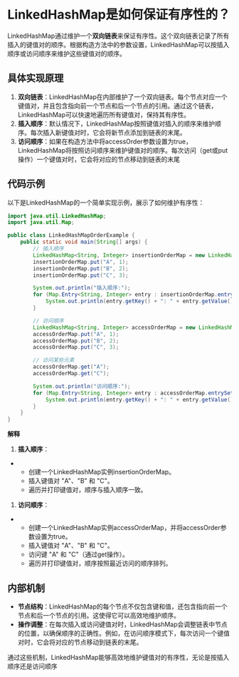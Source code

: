 # LinkedHashMap是如何保证有序性的？


LinkedHashMap通过维护一个**双向链表**来保证有序性。这个双向链表记录了所有插入的键值对的顺序。根据构造方法中的参数设置，LinkedHashMap可以按插入顺序或访问顺序来维护这些键值对的顺序。

## **具体实现原理**

1.  **双向链表**：LinkedHashMap在内部维护了一个双向链表。每个节点对应一个键值对，并且包含指向前一个节点和后一个节点的引用。通过这个链表，LinkedHashMap可以快速地遍历所有键值对，保持其有序性。
2.  **插入顺序**：默认情况下，LinkedHashMap按照键值对插入的顺序来维护顺序。每次插入新键值对时，它会将新节点添加到链表的末尾。
3.  **访问顺序**：如果在构造方法中将accessOrder参数设置为true，LinkedHashMap将按照访问顺序来维护键值对的顺序。每次访问（get或put操作）一个键值对时，它会将对应的节点移动到链表的末尾

## 代码示例

以下是LinkedHashMap的一个简单实现示例，展示了如何维护有序性：

```java
import java.util.LinkedHashMap;
import java.util.Map;

public class LinkedHashMapOrderExample {
    public static void main(String[] args) {
        // 插入顺序
        LinkedHashMap<String, Integer> insertionOrderMap = new LinkedHashMap<>();
        insertionOrderMap.put("A", 1);
        insertionOrderMap.put("B", 2);
        insertionOrderMap.put("C", 3);

        System.out.println("插入顺序:");
        for (Map.Entry<String, Integer> entry : insertionOrderMap.entrySet()) {
            System.out.println(entry.getKey() + ": " + entry.getValue());
        }

        // 访问顺序
        LinkedHashMap<String, Integer> accessOrderMap = new LinkedHashMap<>(16, 0.75f, true);
        accessOrderMap.put("A", 1);
        accessOrderMap.put("B", 2);
        accessOrderMap.put("C", 3);

        // 访问某些元素
        accessOrderMap.get("A");
        accessOrderMap.get("C");

        System.out.println("访问顺序:");
        for (Map.Entry<String, Integer> entry : accessOrderMap.entrySet()) {
            System.out.println(entry.getKey() + ": " + entry.getValue());
        }
    }
}
```

**解释**

1.  **插入顺序**：

-   -   创建一个LinkedHashMap实例insertionOrderMap。
    -   插入键值对 "A"、"B" 和 "C"。
    -   遍历并打印键值对，顺序与插入顺序一致。

1.  **访问顺序**：

-   -   创建一个LinkedHashMap实例accessOrderMap，并将accessOrder参数设置为true。
    -   插入键值对 "A"、"B" 和 "C"。
    -   访问键 "A" 和 "C"（通过get操作）。
    -   遍历并打印键值对，顺序按照最近访问的顺序排列。

## **内部机制**

-   **节点结构**：LinkedHashMap的每个节点不仅包含键和值，还包含指向前一个节点和后一个节点的引用。这使得它可以高效地维护顺序。
-   **操作调整**：在每次插入或访问键值对时，LinkedHashMap会调整链表中节点的位置，以确保顺序的正确性。例如，在访问顺序模式下，每次访问一个键值对时，它会将对应的节点移动到链表的末尾。

通过这些机制，LinkedHashMap能够高效地维护键值对的有序性，无论是按插入顺序还是访问顺序

